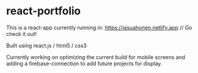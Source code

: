 # react-portfolio

This is a react-app currently running in: https://jasuahonen.netlify.app // Go check it out!

Built using react.js / html5 / css3

Currently working on optimizing the current build for mobile screens and adding a firebase-connection to add future projects for display.

